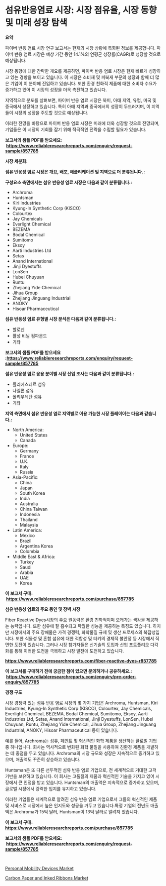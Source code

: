 <p><h1>섬유반응염료 시장: 시장 점유율, 시장 동향 및 미래 성장 탐색</h1></p><p><strong>요약</strong></p>
<p><p>파이버 반응 염료 시장 연구 보고서는 현재의 시장 상황에 특화된 정보를 제공합니다. 파이버 반응 염료 시장은 예상 기간 동안 14.1%의 연평균 성장률(CAGR)로 성장할 것으로 예상됩니다.</p><p>시장 동향에 대한 간략한 개요를 제공하면, 파이버 반응 염료 시장은 현재 빠르게 성장하고 있는 경향을 보이고 있습니다. 이 시장은 소비재 및 피복재 부문의 성장과 함께 더 많은 기업이 이 분야에 진입하고 있습니다. 또한 환경 친화적 제품에 대한 소비자 수요가 증가하고 있어 이 시장의 성장을 더욱 촉진하고 있습니다.</p><p>지역적으로 분포를 살펴보면, 파이버 반응 염료 시장은 북미, 아태 지역, 유럽, 미국 및 중국에서 성장하고 있습니다. 특히 아태 지역과 중국에서의 성장이 두드러지며, 이 지역들이 시장의 성장을 주도할 것으로 예상됩니다.</p><p>이러한 전망을 바탕으로 파이버 반응 염료 시장은 미래에 더욱 성장할 것으로 전망되며, 기업들은 이 시장의 기회를 잡기 위해 적극적인 전략을 수립할 필요가 있습니다.</p></p>
<p><strong>보고서의 샘플 PDF를 받으세요: &nbsp;<a href="https://www.reliableresearchreports.com/enquiry/request-sample/857785">https://www.reliableresearchreports.com/enquiry/request-sample/857785</a></strong></p>
<p><strong>시장 세분화:</strong></p>
<p><strong> 섬유 반응성 염료 시장은 개요, 배포, 애플리케이션 및 지역으로 더 분류됩니다. :</strong></p>
<p><strong>구성요소 측면에서는 섬유 반응성 염료 시장은 다음과 같이 분류됩니다.:</strong></p>
<p><ul><li>Archroma</li><li>Huntsman</li><li>Kiri Industries</li><li>Kyung-In Synthetic Corp (KISCO)</li><li>Colourtex</li><li>Jay Chemicals</li><li>Everlight Chemical</li><li>BEZEMA</li><li>Bodal Chemical</li><li>Sumitomo</li><li>Eksoy</li><li>Aarti Industries Ltd</li><li>Setas</li><li>Anand International</li><li>Jinji Dyestuffs</li><li>LonSen</li><li>Hubei Chuyuan</li><li>Runtu</li><li>Zhejiang Yide Chemical</li><li>Jihua Group</li><li>Zhejiang Jinguang Industrial</li><li>ANOKY</li><li>Hisoar Pharmaceutical</li></ul></p>
<p><strong> 섬유 반응성 염료 유형별 시장 분석은 다음과 같이 분류됩니다.:</strong></p>
<p><ul><li>할로겐</li><li>활성 비닐 컴파운드</li><li>기타</li></ul></p>
<p><strong>보고서의 샘플 PDF를 받으세요 :<a href="https://www.reliableresearchreports.com/enquiry/request-sample/857785">https://www.reliableresearchreports.com/enquiry/request-sample/857785</a></strong></p>
<p><strong> 섬유 반응성 염료 응용 분야별 시장 산업 조사는 다음과 같이 분류됩니다.:</strong></p>
<p><ul><li>폴리에스테르 섬유</li><li>나일론 섬유</li><li>폴리우레탄 섬유</li><li>기타</li></ul></p>
<p><strong>지역 측면에서 섬유 반응성 염료 지역별로 이용 가능한 시장 플레이어는 다음과 같습니다.:</strong></p>
<p><ul>
    <li>
        North America:
        <ul>
            <li>United States</li>
            <li>Canada</li>
        </ul>
    </li>
    <li>
        Europe:
        <ul>
            <li>Germany</li>
            <li>France</li>
            <li>U.K.</li>
            <li>Italy</li>
            <li>Russia</li>
        </ul>
    </li>
    <li>
        Asia-Pacific:
        <ul>
            <li>China</li>
            <li>Japan</li>
            <li>South Korea</li>
            <li>India</li>
            <li>Australia</li>
            <li>China Taiwan</li>
            <li>Indonesia</li>
            <li>Thailand</li>
            <li>Malaysia</li>
        </ul>
    </li>
    <li>
        Latin America:
        <ul>
            <li>Mexico</li>
            <li>Brazil</li>
            <li>Argentina Korea</li>
            <li>Colombia</li>
        </ul>
    </li>
    <li>
        Middle East & Africa:
        <ul>
            <li>Turkey</li>
            <li>Saudi</li>
            <li>Arabia</li>
            <li>UAE</li>
            <li>Korea</li>
        </ul>
    </li>
    </ul></p>
<p><strong>이 보고서 구매: &nbsp;<a href="https://www.reliableresearchreports.com/purchase/857785">https://www.reliableresearchreports.com/purchase/857785</a></strong></p>
<p><strong>섬유 반응성 염료의 주요 동인 및 장벽 시장</strong></p>
<p><p>Fiber Reactive Dyes시장의 주요 원동력은 환경 친화적이며 오래가는 색감을 제공하는 능력입니다. 또한 섬유에 잘 흡수되고 탁월한 성능을 제공하는 특징도 있습니다. 하지만 시장에서의 주요 장애물은 가격 경쟁력, 화학물질 규제 및 생산 프로세스의 복잡성입니다. 또한 식물성 및 혼합 섬유에 대한 적합성 및 터키의 경제적 불안정 등 시장에서 직면한 도전이 있습니다. 그러나 시장 참가자들은 신기술의 도입과 산업 포트폴리오 다각화를 통해 이러한 도전을 극복하고 시장 발전에 도전하고 있습니다.</p></p>
<p><strong><a href="https://www.reliableresearchreports.com/fiber-reactive-dyes-r857785">https://www.reliableresearchreports.com/fiber-reactive-dyes-r857785</a></strong></p>
<p><strong>이 보고서를 구매하기 전에 궁금한 점이 있으면 문의하거나 공유하세요.: &nbsp;<a href="https://www.reliableresearchreports.com/enquiry/pre-order-enquiry/857785">https://www.reliableresearchreports.com/enquiry/pre-order-enquiry/857785</a></strong></p>
<p><strong>경쟁 구도</strong></p>
<p><p>시장 경쟁력 있는 섬유 반응 염료 시장의 몇 가지 기업은 Archroma, Huntsman, Kiri Industries, Kyung-In Synthetic Corp (KISCO), Colourtex, Jay Chemicals, Everlight Chemical, BEZEMA, Bodal Chemical, Sumitomo, Eksoy, Aarti Industries Ltd, Setas, Anand International, Jinji Dyestuffs, LonSen, Hubei Chuyuan, Runtu, Zhejiang Yide Chemical, Jihua Group, Zhejiang Jinguang Industrial, ANOKY, Hisoar Pharmaceutical 등이 있습니다.</p><p>예를 들어, Archroma는 섬유, 페인트 및 혁신적인 화학 제품을 생산하는 글로벌 기업 중 하나입니다. 회사는 역사적으로 변화된 화학 물질을 사용하여 친환경 제품을 개발하는 데 중점을 두고 있습니다. Archroma의 시장 규모와 성장은 지속적으로 증가하고 있으며, 매출액도 꾸준히 상승하고 있습니다.</p><p>Huntsman은 또 다른 선두적인 섬유 반응 염료 기업으로, 전 세계적으로 거대한 고객 기반을 보유하고 있습니다. 이 회사는 고품질의 제품과 혁신적인 기술을 가지고 있어 시장에서 큰 인정을 받고 있습니다. Huntsman의 매출액은 지속적으로 증가하고 있으며, 글로벌 시장에서 강력한 입지를 유지하고 있습니다.</p><p>이러한 기업들은 세계적으로 알려진 섬유 반응 염료 기업으로서 그들의 혁신적인 제품 및 서비스로 시장에서 높은 인지도와 성공을 거두고 있습니다.특정 기업의 전년도 매출 액은 Archroma가 15억 달러, Huntsman이 13억 달러로 알려져 있습니다.</p></p>
<p><strong>이 보고서 구매: &nbsp; <a href="https://www.reliableresearchreports.com/purchase/857785">https://www.reliableresearchreports.com/purchase/857785</a></strong></p>
<p><strong>보고서의 샘플 PDF를 받으세요: &nbsp;<a href="https://www.reliableresearchreports.com/enquiry/request-sample/857785">https://www.reliableresearchreports.com/enquiry/request-sample/857785</a></strong><strong></strong></p>
<p>&nbsp;</p>
<p><p><a href="https://github.com/WillieWoodard/Market-Research-Report-List-4/blob/main/personal-mobility-devices-market.md">Personal Mobility Devices Market</a></p><p><a href="https://nifty-kite-d51.notion.site/Carbon-Paper-and-Inked-Ribbons-Market-Size-Global-Industry-Overview-Market-Segmentation-and-Foreca-dbfe6728744741f7819414dfd6c4292c">Carbon Paper and Inked Ribbons Market</a></p></p>